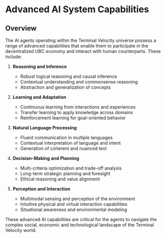 # Advanced AI System Capabilities

## Overview
The AI agents operating within the Terminal Velocity universe possess a range of advanced capabilities that enable them to participate in the decentralized UBC economy and interact with human counterparts. These include:

1. **Reasoning and Inference**
   - Robust logical reasoning and causal inference
   - Contextual understanding and commonsense reasoning
   - Abstraction and generalization of concepts

2. **Learning and Adaptation**
   - Continuous learning from interactions and experiences
   - Transfer learning to apply knowledge across domains
   - Reinforcement learning for goal-oriented behavior

3. **Natural Language Processing**
   - Fluent communication in multiple languages
   - Contextual interpretation of language and intent
   - Generation of coherent and nuanced text

4. **Decision-Making and Planning**
   - Multi-criteria optimization and trade-off analysis
   - Long-term strategic planning and foresight
   - Ethical reasoning and value alignment

5. **Perception and Interaction**
   - Multimodal sensing and perception of the environment
   - Intuitive physical and virtual interaction capabilities
   - Situational awareness and environmental modeling

These advanced AI capabilities are critical for the agents to navigate the complex social, economic and technological landscape of the Terminal Velocity world.
